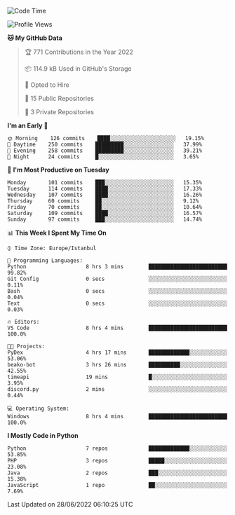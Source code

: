 <!--START_SECTION:waka-->
![Code Time](http://img.shields.io/badge/Code%20Time-339%20hrs%2015%20mins-blue)

![Profile Views](http://img.shields.io/badge/Profile%20Views-0-blue)

**🐱 My GitHub Data** 

> 🏆 771 Contributions in the Year 2022
 > 
> 📦 114.9 kB Used in GitHub's Storage 
 > 
> 💼 Opted to Hire
 > 
> 📜 15 Public Repositories 
 > 
> 🔑 3 Private Repositories  
 > 
**I'm an Early 🐤** 

```text
🌞 Morning    126 commits    ████░░░░░░░░░░░░░░░░░░░░░   19.15% 
🌆 Daytime    250 commits    █████████░░░░░░░░░░░░░░░░   37.99% 
🌃 Evening    258 commits    █████████░░░░░░░░░░░░░░░░   39.21% 
🌙 Night      24 commits     █░░░░░░░░░░░░░░░░░░░░░░░░   3.65%

```
📅 **I'm Most Productive on Tuesday** 

```text
Monday       101 commits    ███░░░░░░░░░░░░░░░░░░░░░░   15.35% 
Tuesday      114 commits    ████░░░░░░░░░░░░░░░░░░░░░   17.33% 
Wednesday    107 commits    ████░░░░░░░░░░░░░░░░░░░░░   16.26% 
Thursday     60 commits     ██░░░░░░░░░░░░░░░░░░░░░░░   9.12% 
Friday       70 commits     ██░░░░░░░░░░░░░░░░░░░░░░░   10.64% 
Saturday     109 commits    ████░░░░░░░░░░░░░░░░░░░░░   16.57% 
Sunday       97 commits     ███░░░░░░░░░░░░░░░░░░░░░░   14.74%

```


📊 **This Week I Spent My Time On** 

```text
⌚︎ Time Zone: Europe/Istanbul

💬 Programming Languages: 
Python                   8 hrs 3 mins        █████████████████████████   99.82% 
Git Config               0 secs              ░░░░░░░░░░░░░░░░░░░░░░░░░   0.11% 
Bash                     0 secs              ░░░░░░░░░░░░░░░░░░░░░░░░░   0.04% 
Text                     0 secs              ░░░░░░░░░░░░░░░░░░░░░░░░░   0.03%

🔥 Editors: 
VS Code                  8 hrs 4 mins        █████████████████████████   100.0%

🐱‍💻 Projects: 
PyDex                    4 hrs 17 mins       █████████████░░░░░░░░░░░░   53.06% 
beako-bot                3 hrs 26 mins       ██████████░░░░░░░░░░░░░░░   42.55% 
timeapi                  19 mins             █░░░░░░░░░░░░░░░░░░░░░░░░   3.95% 
discord.py               2 mins              ░░░░░░░░░░░░░░░░░░░░░░░░░   0.44%

💻 Operating System: 
Windows                  8 hrs 4 mins        █████████████████████████   100.0%

```

**I Mostly Code in Python** 

```text
Python                   7 repos             █████████████░░░░░░░░░░░░   53.85% 
PHP                      3 repos             █████░░░░░░░░░░░░░░░░░░░░   23.08% 
Java                     2 repos             ███░░░░░░░░░░░░░░░░░░░░░░   15.38% 
JavaScript               1 repo              ██░░░░░░░░░░░░░░░░░░░░░░░   7.69%

```



 Last Updated on 28/06/2022 06:10:25 UTC
<!--END_SECTION:waka-->

<!--
**3nws/3nws** is a ✨ _special_ ✨ repository because its `README.md` (this file) appears on your GitHub profile.

Here are some ideas to get you started:

- 🔭 I’m currently working on ...
- 🌱 I’m currently learning ...
- 👯 I’m looking to collaborate on ...
- 🤔 I’m looking for help with ...
- 💬 Ask me about ...
- 📫 How to reach me: ...
- 😄 Pronouns: ...
- ⚡ Fun fact: ...
-->
